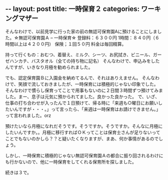 --
layout: post
title: 一時保育２
categories: ワーキングマザー
--

そんなわけで、以前見学に行った家の前の無認可保育園Aに預けることにしました。☆無認可保育園Ａ – 一時保育☆
登録料：６３００円
1時間：８４０円（６時間以上は４２００円）
保険；１回５０円
料金は毎回精算。

持って行くもの：おむつ、着替え、ミルク、シーツ、お尻拭き、ビニール、ガーゼハンカチ、バスタオル（全ての持ち物に記名）
そんなわけで、申込みをしたんですが、いきなり月極を勧められました。

でも、認定保育園Ｂに入園金を納めてるんで、それはありえません。
そんなわけで、笑顔で流しておきましたが、一時保育には積極的じゃない印象でした。
そんなわけで慣らし保育ってことで用事もないのに２日間３時間ずつ預けてみました。まー、息子は元気に預かられてました。良かった良かった。
で、いざ、仕事の打ち合わせが入ったんで１日預けて、帰る時に「来週も○曜日にお願いしたいんですが・・・。」って言ったら、「来週は一時保育はお請けできません。」って言われました。orz

預けたいなら月極になれだそうです。そうですか。そうですか。そんなに月極にしたいんですか。。月極に移行すればＯＫってことは保育士さんが足りないってことでもないのかしら？？と疑いたくなりますが、まあ、何か事情があるのでしょう。

しかし、一時保育に積極的じゃない無認可保育園Ａの都合に振り回されるわけにも行かないので、他に一時保育をしてくれる保育所を探しました。

続きは３で。

